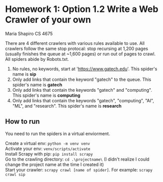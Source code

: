 # Homework 1: Option 1.2 Write a Web Crawler of your own
Maria Shapiro CS 4675


There are 4 different crawlers with various rules available to use. All crawlers follow the same stop protocal: stop recursing at 1,200 pages (usually finishes the queue at ~1,600 pages) or run out of pages to crawl. All spiders abide by Robots.txt. 

1. No rules, no keywords, start at 'https://www.gatech.edu'. This spider's name is **sip**
2. Only add links that contain the keyword "gatech" to the queue. This spider's name is **gatech**
3. Only add links that contain the keywords "gatech" and "computing". This spider's name is **computing**
4. Only add links that contain the keywords "gatech", "computing", "AI", "ML", and "research". This spider's name is **research**


<h2>How to run</h2>  
You need to run the spiders in a virtual enviorment. 
  
Create a virtual env: `python -m venv venv`  
Activate your env: `venv/scripts/activate`  
Install Scrapy with pip: `pip install scrapy`   
Go to the crawling directory: `cd .\projectname\` (I didn't realize I could change the project name at the time I created it)  
Start your crawler: `scrapy crawl [name of spider]`. For example: `scrapy crawl sip`
